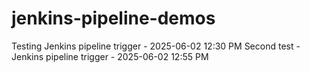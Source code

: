 # jenkins-pipeline-demos
Testing Jenkins pipeline trigger - 2025-06-02 12:30 PM
Second test - Jenkins pipeline trigger - 2025-06-02 12:55 PM

